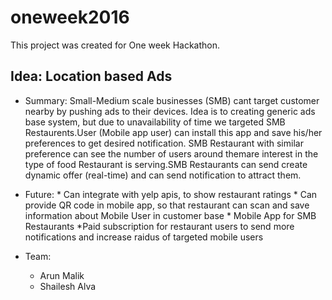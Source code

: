 # oneweek2016
This project was created for One week Hackathon. 

## Idea: Location based Ads 

* Summary: 
        Small-Medium scale businesses (SMB) cant target customer nearby by pushing ads to their devices. Idea is to creating generic ads base system, but due to unavailability of time we targeted SMB Restaurents.User (Mobile app user) can install this app and save his/her preferences to get desired notification. SMB Restaurant with similar preference can see the number of users around themare interest in the type of food Restaurant is serving.SMB Restaurants can send create dynamic offer (real-time) and can send notification to attract them.
        
* Future: 
        * Can integrate with yelp apis, to show restaurant ratings
        * Can provide QR code in mobile app, so that restaurant can scan and save information about Mobile User in customer base
        * Mobile App for SMB Restaurants 
        *Paid subscription for restaurant users to send more notifications and increase raidus of targeted mobile users
* Team: 
    * Arun Malik
    * Shailesh Alva
